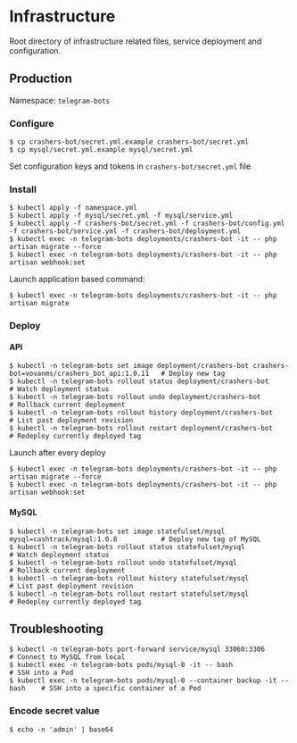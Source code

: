 # Infrastructure

Root directory of infrastructure related files, service deployment and configuration.

## Production

Namespace: `telegram-bots`

### Configure

```shell
$ cp crashers-bot/secret.yml.example crashers-bot/secret.yml
$ cp mysql/secret.yml.example mysql/secret.yml
```

Set configuration keys and tokens in `crashers-bot/secret.yml` file

### Install

```shell
$ kubectl apply -f namespace.yml
$ kubectl apply -f mysql/secret.yml -f mysql/service.yml
$ kubectl apply -f crashers-bot/secret.yml -f crashers-bot/config.yml -f crashers-bot/service.yml -f crashers-bot/deployment.yml
$ kubectl exec -n telegram-bots deployments/crashers-bot -it -- php artisan migrate --force
$ kubectl exec -n telegram-bots deployments/crashers-bot -it -- php artisan webhook:set
```

Launch application based command:

```shell
$ kubectl exec -n telegram-bots deployments/crashers-bot -it -- php artisan migrate
```

### Deploy

#### API

```shell
$ kubectl -n telegram-bots set image deployment/crashers-bot crashers-bot=vovanms/crashers_bot_api:1.0.11   # Deploy new tag
$ kubectl -n telegram-bots rollout status deployment/crashers-bot                                           # Watch deployment status
$ kubectl -n telegram-bots rollout undo deployment/crashers-bot                                             # Rollback current deployment
$ kubectl -n telegram-bots rollout history deployment/crashers-bot                                          # List past deployment revision
$ kubectl -n telegram-bots rollout restart deployment/crashers-bot                                          # Redeploy currently deployed tag
```

Launch after every deploy

```shell
$ kubectl exec -n telegram-bots deployments/crashers-bot -it -- php artisan migrate --force
$ kubectl exec -n telegram-bots deployments/crashers-bot -it -- php artisan webhook:set
```

#### MySQL

```shell
$ kubectl -n telegram-bots set image statefulset/mysql mysql=cashtrack/mysql:1.0.8           # Deploy new tag of MySQL
$ kubectl -n telegram-bots rollout status statefulset/mysql                                  # Watch deployment status
$ kubectl -n telegram-bots rollout undo statefulset/mysql                                    # Rollback current deployment
$ kubectl -n telegram-bots rollout history statefulset/mysql                                 # List past deployment revision
$ kubectl -n telegram-bots rollout restart statefulset/mysql                                 # Redeploy currently deployed tag
```

## Troubleshooting

```shell
$ kubectl -n telegram-bots port-forward service/mysql 33060:3306               # Connect to MySQL from local
$ kubectl exec -n telegram-bots pods/mysql-0 -it -- bash                       # SSH into a Pod
$ kubectl exec -n telegram-bots pods/mysql-0 --container backup -it -- bash    # SSH into a specific container of a Pod
```
### Encode secret value

```shell
$ echo -n 'admin' | base64
```
